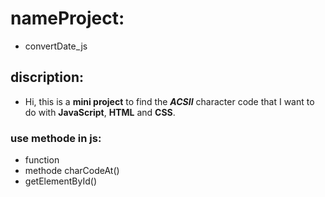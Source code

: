 # nameProject: 
* convertDate_js
## discription:
* Hi, this is a **mini project** to find the ***ACSII*** character code that I want to do with **JavaScript**, **HTML** and **CSS**.

### use methode in js:
* function
* methode charCodeAt()
* getElementById()
